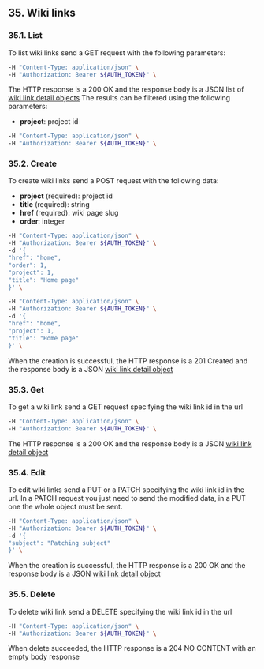 ## 35. Wiki links

### 35.1. List

To list wiki links send a GET request with the following parameters:

```bash
-H "Content-Type: application/json" \
-H "Authorization: Bearer ${AUTH_TOKEN}" \
```

The HTTP response is a 200 OK and the response body is a JSON list of [wiki link detail objects](https://docs.taiga.io/api.html#object-wiki-link-detail)
The results can be filtered using the following parameters:

- **project**: project id

```bash
-H "Content-Type: application/json" \
-H "Authorization: Bearer ${AUTH_TOKEN}" \
```

### 35.2. Create

To create wiki links send a POST request with the following data:

- **project** (required): project id
- **title** (required): string
- **href** (required): wiki page slug
- **order**: integer

```bash
-H "Content-Type: application/json" \
-H "Authorization: Bearer ${AUTH_TOKEN}" \
-d '{
"href": "home",
"order": 1,
"project": 1,
"title": "Home page"
}' \
```

```bash
-H "Content-Type: application/json" \
-H "Authorization: Bearer ${AUTH_TOKEN}" \
-d '{
"href": "home",
"project": 1,
"title": "Home page"
}' \
```

When the creation is successful, the HTTP response is a 201 Created and the response body is a JSON [wiki link detail object](https://docs.taiga.io/api.html#object-wiki-link-detail)

### 35.3. Get

To get a wiki link send a GET request specifying the wiki link id in the url

```bash
-H "Content-Type: application/json" \
-H "Authorization: Bearer ${AUTH_TOKEN}" \
```

The HTTP response is a 200 OK and the response body is a JSON [wiki link detail object](https://docs.taiga.io/api.html#object-wiki-link-detail)

### 35.4. Edit

To edit wiki links send a PUT or a PATCH specifying the wiki link id in the url.
In a PATCH request you just need to send the modified data, in a PUT one the whole object must be sent.

```bash
-H "Content-Type: application/json" \
-H "Authorization: Bearer ${AUTH_TOKEN}" \
-d '{
"subject": "Patching subject"
}' \
```

When the creation is successful, the HTTP response is a 200 OK and the response body is a JSON [wiki link detail object](https://docs.taiga.io/api.html#object-wiki-link-detail)

### 35.5. Delete

To delete wiki link send a DELETE specifying the wiki link id in the url

```bash
-H "Content-Type: application/json" \
-H "Authorization: Bearer ${AUTH_TOKEN}" \
```

When delete succeeded, the HTTP response is a 204 NO CONTENT with an empty body response
